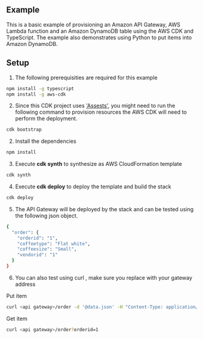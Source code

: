 ## Example
This is a basic example of provisioning an Amazon API Gateway, AWS Lambda function and an Amazon DynamoDB table using the AWS CDK and TypeScript. The example also demonstrates using Python to put items into Amazon DynamoDB.

## Setup

1. The following prerequisities are required for this example
  
```bash
npm install -g typescript
npm install -g aws-cdk
```

2. Since this CDK project uses ['Assests'](https://docs.aws.amazon.com/cdk/latest/guide/assets.html), you might need to run the following command to provision resources the AWS CDK will need to perform the deployment.

```bash 
cdk bootstrap
```

2. Install the dependencies

```bash
npm install
```

3. Execute **cdk synth** to synthesize as AWS CloudFormation template

```bash
cdk synth
```

4. Execute **cdk deploy** to deploy the template and build the stack

```bash
cdk deploy
```

5. The API Gateway will be deployed by the stack and can be tested using the following json object.

```bash
{
  "order": {
    "orderid": "1",
    "coffeetype": "Flat white",
    "coffeesize": "Small",
    "vendorid": "1"
  }
}
```

6. You can also test using curl , make sure you replace <api gateway> with your gateway address 

Put item
```bash
curl <api gateway>/order -d '@data.json' -H "Content-Type: application/json"
```

Get item
```bash
curl <api gateway>/order?orderid=1
```